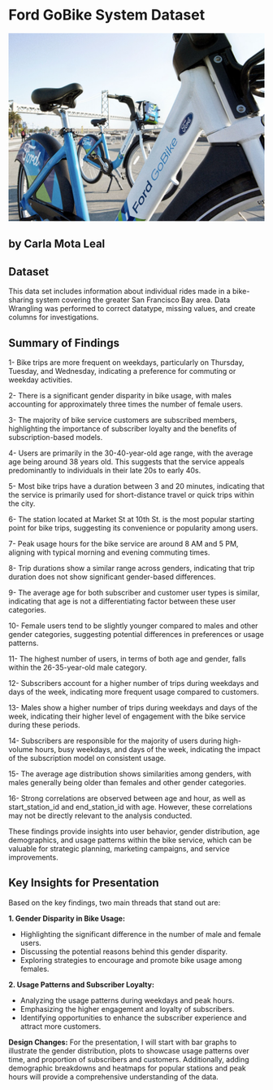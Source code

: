 # Ford GoBike System Dataset
![Ford bikes](/ford.png)
## by Carla Mota Leal


## Dataset

This data set includes information about individual rides made in a bike-sharing system covering the greater San Francisco Bay area. Data Wrangling was performed to correct datatype, missing values, and create columns for investigations.



## Summary of Findings

1- Bike trips are more frequent on weekdays, particularly on Thursday, Tuesday, and Wednesday, indicating a preference for commuting or weekday activities.

2- There is a significant gender disparity in bike usage, with males accounting for approximately three times the number of female users.

3- The majority of bike service customers are subscribed members, highlighting the importance of subscriber loyalty and the benefits of subscription-based models.

4- Users are primarily in the 30-40-year-old age range, with the average age being around 38 years old. This suggests that the service appeals predominantly to individuals in their late 20s to early 40s.

5- Most bike trips have a duration between 3 and 20 minutes, indicating that the service is primarily used for short-distance travel or quick trips within the city.

6- The station located at Market St at 10th St. is the most popular starting point for bike trips, suggesting its convenience or popularity among users.

7- Peak usage hours for the bike service are around 8 AM and 5 PM, aligning with typical morning and evening commuting times.

8- Trip durations show a similar range across genders, indicating that trip duration does not show significant gender-based differences.

9- The average age for both subscriber and customer user types is similar, indicating that age is not a differentiating factor between these user categories.

10- Female users tend to be slightly younger compared to males and other gender categories, suggesting potential differences in preferences or usage patterns.

11- The highest number of users, in terms of both age and gender, falls within the 26-35-year-old male category.

12- Subscribers account for a higher number of trips during weekdays and days of the week, indicating more frequent usage compared to customers.

13- Males show a higher number of trips during weekdays and days of the week, indicating their higher level of engagement with the bike service during these periods.

14- Subscribers are responsible for the majority of users during high-volume hours, busy weekdays, and days of the week, indicating the impact of the subscription model on consistent usage.

15- The average age distribution shows similarities among genders, with males generally being older than females and other gender categories.

16- Strong correlations are observed between age and hour, as well as start_station_id and end_station_id with age. However, these correlations may not be directly relevant to the analysis conducted.

These findings provide insights into user behavior, gender distribution, age demographics, and usage patterns within the bike service, which can be valuable for strategic planning, marketing campaigns, and service improvements.


## Key Insights for Presentation

Based on the key findings, two main threads that stand out are:

**1. Gender Disparity in Bike Usage:**

- Highlighting the significant difference in the number of male and female users.
- Discussing the potential reasons behind this gender disparity.
- Exploring strategies to encourage and promote bike usage among females.

**2. Usage Patterns and Subscriber Loyalty:**

- Analyzing the usage patterns during weekdays and peak hours.
- Emphasizing the higher engagement and loyalty of subscribers.
- Identifying opportunities to enhance the subscriber experience and attract more customers.

**Design Changes:**
For the presentation, I will start with bar graphs to illustrate the gender distribution, plots to showcase usage patterns over time, and proportion of subscribers and customers. Additionally, adding demographic breakdowns and heatmaps for popular stations and peak hours will provide a comprehensive understanding of the data.
